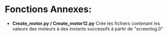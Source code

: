 
Fonctions Annexes:
==================
* __Create_motor.py / Create_motor12.py__
Crée les fichiers contenant les valeurs des moteurs à des instants successifs à partir de "screenlog.0"
	